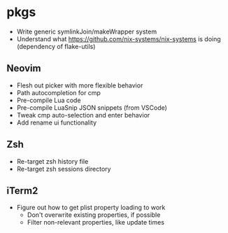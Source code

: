 # pkgs
- Write generic symlinkJoin/makeWrapper system
- Understand what https://github.com/nix-systems/nix-systems is doing
  (dependency of flake-utils)

## Neovim
- Flesh out picker with more flexible behavior
- Path autocompletion for cmp
- Pre-compile Lua code
- Pre-compile LuaSnip JSON snippets (from VSCode)
- Tweak cmp auto-selection and enter behavior
- Add rename ui functionality

## Zsh
- Re-target zsh history file
- Re-target zsh sessions directory

## iTerm2
- Figure out how to get plist property loading to work
    - Don't overwrite existing properties, if possible
    - Filter non-relevant properties, like update times
